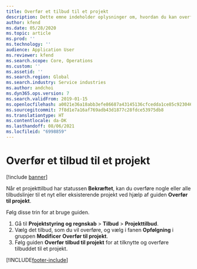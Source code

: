 ```yaml
---
title: Overfør et tilbud til et projekt
description: Dette emne indeholder oplysninger om, hvordan du kan overføre et tilbud til et nyt eller eksisterende projekt.
author: kfend
ms.date: 05/28/2020
ms.topic: article
ms.prod: ''
ms.technology: ''
audience: Application User
ms.reviewer: kfend
ms.search.scope: Core, Operations
ms.custom: ''
ms.assetid: ''
ms.search.region: Global
ms.search.industry: Service industries
ms.author: andchoi
ms.dyn365.ops.version: 7
ms.search.validFrom: 2019-01-15
ms.openlocfilehash: a0021e36a18abb3efe86687a43145136cfcedda1ce85c92304608bf2e7270598
ms.sourcegitcommit: 7f8d1e7a16af769adb43d1877c28fdce53975db8
ms.translationtype: HT
ms.contentlocale: da-DK
ms.lasthandoff: 08/06/2021
ms.locfileid: "6998859"
---
```

# <a name="transfer-a-quotation-to-a-project"></a>Overfør et tilbud til et projekt

[!include [banner](../includes/banner.md)]

Når et projekttilbud har statussen **Bekræftet**, kan du overføre nogle eller alle tilbudslinjer til et nyt eller eksisterende projekt ved hjælp af guiden **Overfør til projekt**. 

Følg disse trin for at bruge guiden.

1. Gå til **Projektstyring og regnskab** > **Tilbud** > **Projekttilbud**.
2. Vælg det tilbud, som du vil overføre, og vælg i fanen **Opfølgning** i gruppen **Modificer** **Overfør til projekt**.
3. Følg guiden **Overfør tilbud til projekt** for at tilknytte og overføre tilbuddet til et projekt.


[!INCLUDE[footer-include](../includes/footer-banner.md)]